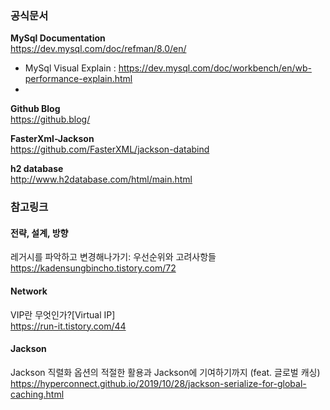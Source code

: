 ### 공식문서


**MySql Documentation** <br>
https://dev.mysql.com/doc/refman/8.0/en/

- MySql Visual Explain : https://dev.mysql.com/doc/workbench/en/wb-performance-explain.html
- 

**Github Blog** <br>
https://github.blog/


**FasterXml-Jackson** <br> 
https://github.com/FasterXML/jackson-databind

**h2 database** <br> 
http://www.h2database.com/html/main.html


### 참고링크 

#### 전략, 설계, 방향 

레거시를 파악하고 변경해나가기: 우선순위와 고려사항들 <br> 
https://kadensungbincho.tistory.com/72


#### Network

VIP란 무엇인가?[Virtual IP] <br>
https://run-it.tistory.com/44


#### Jackson

Jackson 직렬화 옵션의 적절한 활용과 Jackson에 기여하기까지 (feat. 글로벌 캐싱) <br> 
https://hyperconnect.github.io/2019/10/28/jackson-serialize-for-global-caching.html

